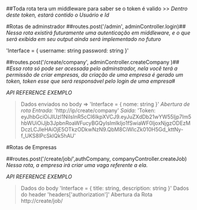 ##Toda rota tera um middleware para saber se o token é valido >> 
*Dentro deste token, estará contido o Usuário e Id*

#Rotas de adminstrador
##routes.post('/admin', adminController.login)##
*Nessa rota existirá futuramente uma autenticação em middleware, e o que será exibida em seu output ainda será implementado no futuro*

'Interface = {
    username: string
    password: string
}'

##routes.post('/create/company', adminController.createCompany )##
#*Essa rota só pode ser acessada pelo adminstrador, nela você terá a permissão de criar empresas, da criação de uma empresa é gerado um token, token esse que será responsável pelo login de uma empresa*#

*API REFERENCE EXEMPLO*
>Dados enviados no body => 
'Interface = {
    nome: string
}'
*Abertura de rota*
*Entrada:* 'http://ip/create/company'
*Saida:* 
'Token: eyJhbGciOiJIUzI1NiIsInR5cCI6IkpXVCJ9.eyJuZXdDb21wYW55Ijp7Im5hbWUiOiJjb3JpbnRoaWFucyBGQyIsImlkIjo1fSwiaWF0IjoxNjgzODEzMDczLCJleHAiOjE5OTkzODkwNzN9.QbM8CiWlcZk010H5Gd_kttNy-f_UKS8lPcSklQk5hAU'

#Rotas de Empresas

##routes.post('/create/job/',authCompany, companyController.createJob)
*Nessa rota, a empresa irá criar uma vaga referente a ela.*

*API REFERENCE EXEMPLO*
> Dados do body
'Interface = {
    title: string,
    description: string
}'
>Dados do header
'headers['authorization']'
>Abertura da Rota
http://create/job/
